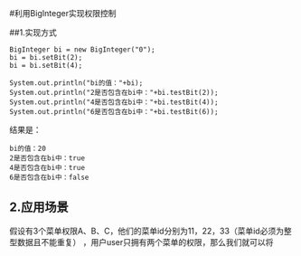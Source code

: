#利用BigInteger实现权限控制


##1.实现方式


```
BigInteger bi = new BigInteger("0");
bi = bi.setBit(2);
bi = bi.setBit(4);

System.out.println("bi的值："+bi);
System.out.println("2是否包含在bi中："+bi.testBit(2));
System.out.println("4是否包含在bi中："+bi.testBit(4));
System.out.println("6是否包含在bi中："+bi.testBit(6));
```
结果是：
```
bi的值：20
2是否包含在bi中：true
4是否包含在bi中：true
6是否包含在bi中：false
```
## 2.应用场景
假设有3个菜单权限A、B、C，他们的菜单id分别为11，22，33（菜单id必须为整型数据且不能重复） ，用户user只拥有两个菜单的权限，那么我们就可以将


